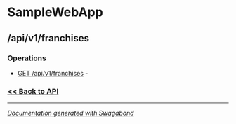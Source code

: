 
# SampleWebApp

## /api/v1/franchises

### Operations

* [GET /api/v1/franchises](../operations/GetApiV1Franchises.md) -  

 


### [<< Back to API](../SampleWebApp.Readme.md)

*** 

*[Documentation generated with Swagabond](https://github.com/jordanbleu/swagabond)*
